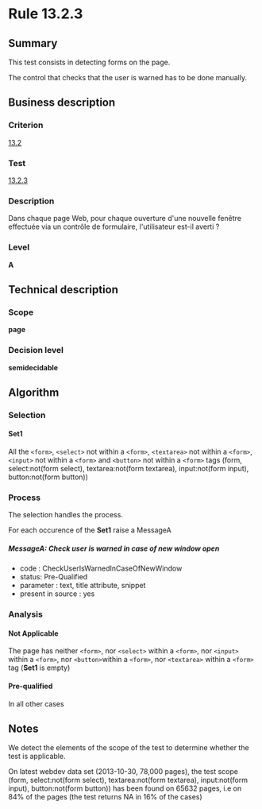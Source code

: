 # Rule 13.2.3

## Summary

This test consists in detecting forms on the page.

The control that checks that the user is warned has to be done manually.

## Business description

### Criterion

[13.2](http://references.modernisation.gouv.fr/sites/default/files/RGAA3_RC2-1/referentiel_technique.htm#crit-13-2)

### Test

[13.2.3](http://references.modernisation.gouv.fr/sites/default/files/RGAA3_RC2-1/referentiel_technique.htm#test-13-2-3)

### Description

Dans chaque page Web, pour chaque ouverture d'une nouvelle fen&ecirc;tre effectu&eacute;e via un contr&ocirc;le de formulaire, l'utilisateur est-il averti ?

### Level

**A**

## Technical description

### Scope

**page**

### Decision level

**semidecidable**

## Algorithm

### Selection

#### Set1

All the `<form>`, `<select>` not within a `<form>`, `<textarea>` not
within a `<form>`, `<input>` not within a `<form>` and `<button>` not within
a `<form>` tags (form, select:not(form select), textarea:not(form
textarea), input:not(form input), button:not(form button))

### Process

The selection handles the process.

For each occurence of the **Set1** raise a MessageA

##### MessageA: Check user is warned in case of new window open

-   code : CheckUserIsWarnedInCaseOfNewWindow
-   status: Pre-Qualified
-   parameter : text, title attribute, snippet
-   present in source : yes

### Analysis

#### Not Applicable

The page has neither `<form>`, nor `<select>` within a
`<form>`, nor `<input>` within a `<form>`, nor `<button>`within a `<form>`,
nor `<textarea>` within a `<form>` tag (**Set1** is empty)

#### Pre-qualified

In all other cases

## Notes

We detect the elements of the scope of the test to determine whether the
test is applicable.

On latest webdev data set (2013-10-30, 78,000 pages), the test scope
(form, select:not(form select), textarea:not(form textarea),
input:not(form input), button:not(form button)) has been found on 65632
pages, i.e on 84% of the pages (the test returns NA in 16% of the cases)

